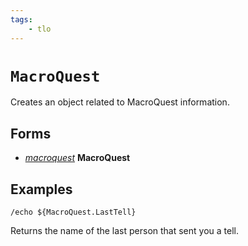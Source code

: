 ```yaml
---
tags:
    - tlo
---
```

# `MacroQuest`

Creates an object related to MacroQuest information.

## Forms

* [_macroquest_](../data-types/datatype-macroquest.md) **MacroQuest**

## Examples

```
/echo ${MacroQuest.LastTell}
```

Returns the name of the last person that sent you a tell.
